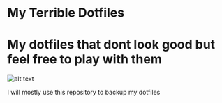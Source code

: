 # My Terrible Dotfiles
# My dotfiles that dont look good but feel free to play with them


![alt text](https://i.imgur.com/lh68aXb.jpg)

I will mostly use this repository to backup my dotfiles
